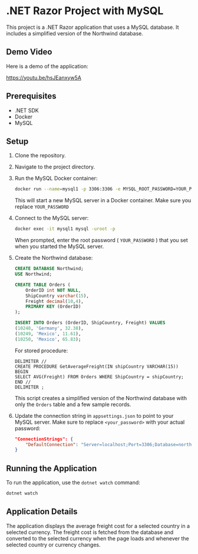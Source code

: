 # .NET Razor Project with MySQL

This project is a .NET Razor application that uses a MySQL database. It includes a simplified version of the Northwind database.

## Demo Video

Here is a demo of the application:

https://youtu.be/hsJEanxyw5A

## Prerequisites

- .NET SDK
- Docker
- MySQL

## Setup

1. Clone the repository.

2. Navigate to the project directory.

3. Run the MySQL Docker container:

    ```bash
    docker run --name=mysql1 -p 3306:3306 -e MYSQL_ROOT_PASSWORD=YOUR_PASSWORD -e MYSQL_DATABASE=mydatabase -d mysql:latest
    ```

    This will start a new MySQL server in a Docker container. Make sure you replace `YOUR_PASSWORD`

4. Connect to the MySQL server:

    ```bash
    docker exec -it mysql1 mysql -uroot -p
    ```

    When prompted, enter the root password ( `YOUR_PASSWORD` ) that you set when you started the MySQL server.

5. Create the Northwind database:

    ```sql
    CREATE DATABASE Northwind;
    USE Northwind;

    CREATE TABLE Orders (
        OrderID int NOT NULL,
        ShipCountry varchar(15),
        Freight decimal(10,4),
        PRIMARY KEY (OrderID)
    );

    INSERT INTO Orders (OrderID, ShipCountry, Freight) VALUES
    (10248, 'Germany', 32.38),
    (10249, 'Mexico', 11.61),
    (10250, 'Mexico', 65.83);
    ```

    For stored procedure: 

    ```
    DELIMITER //
    CREATE PROCEDURE GetAverageFreight(IN shipCountry VARCHAR(15))
    BEGIN
    SELECT AVG(Freight) FROM Orders WHERE ShipCountry = shipCountry;
    END //
    DELIMITER ;
    ```

    This script creates a simplified version of the Northwind database with only the `Orders` table and a few sample records.

6. Update the connection string in `appsettings.json` to point to your MySQL server. Make sure to replace `<your_password>` with your actual password:

    ```json
    "ConnectionStrings": {
        "DefaultConnection": "Server=localhost;Port=3306;Database=northwind;User=root;Password=<your_password>;"
    }
    ```

## Running the Application

To run the application, use the `dotnet watch` command:

```bash
dotnet watch
```

## Application Details
The application displays the average freight cost for a selected country in a selected currency. The freight cost is fetched from the database and converted to the selected currency when the page loads and whenever the selected country or currency changes.

